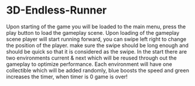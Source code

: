 # 3D-Endless-Runner

Upon starting of the game you will be loaded to the main menu, press the play button to load the gameplay scene.
Upon loading of the gameplay scene player will start running forward, you can swipe left right to change the position of the player.
make sure the swipe should be long enough and should be quick so that it is considered as the swipe.
In the start there are two environments current & next which will be reused through out the gameplay to optimize performance.
Each environment will have one collectible which will be added randomly, blue boosts the speed and green increases the timer, when timer is 0 game is over!
 
